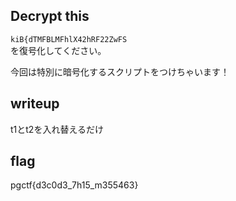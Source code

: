 ## Decrypt this
`kiB{dTMFBLMFhlX42hRF22ZwFS`  
を復号化してください。

今回は特別に暗号化するスクリプトをつけちゃいます！

## writeup
t1とt2を入れ替えるだけ

## flag
pgctf{d3c0d3_7h15_m355463}
